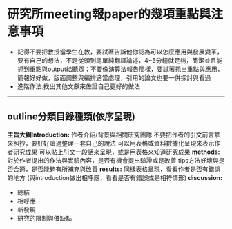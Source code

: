 研究所meeting報paper的幾項重點與注意事項
======
* 記得不要把教授當學生在教，要試著告訴他你認為可以怎麼應用與發展變革，要有自己的想法，不是從頭到尾單純翻譯論述，4~5分鐘就足夠，簡潔並且能抓到重點與output給聽眾；不要像演算法報告那樣，要試著抓出重點與應用，簡報好好做，版面調整與編排適當處理，引用的論文也要一併探討與看過
* 進階作法:找出其他文獻來佐證自己更好的做法

****
##  outline分類目錄種類(依序呈現)
**主旨大綱Introduction:**
作者介紹/背景與相關研究團隊
不要把作者的引文前言拿來照抄，要好好讀過整理一套自己的說法
可以用表格或資料數據化呈現來表示作者研究成果
可以貼上引文一段話來呈現，或是用表格來知道研究成果
**methods:**
對於作者提出的作法與實驗內容，是否有機會提出驗證或是改善
tips方法好壞與是否合適，是否能夠有所補充與改善
**results:**
同樣表格呈現，看看作者是否有錯誤的地方
(與introduction做出相呼應，看看是否有錯誤或是相符情形)
**discussion:**
+ 總結
+ 相呼應
+ 新發現
+ 研究的限制與優缺點 